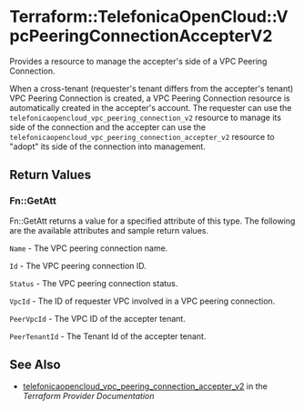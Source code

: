 # Terraform::TelefonicaOpenCloud::VpcPeeringConnectionAccepterV2

Provides a resource to manage the accepter's side of a VPC Peering Connection.

When a cross-tenant (requester's tenant differs from the accepter's tenant) VPC Peering Connection is created, a VPC Peering Connection resource is automatically created in the
accepter's account.
The requester can use the `telefonicaopencloud_vpc_peering_connection_v2` resource to manage its side of the connection
and the accepter can use the `telefonicaopencloud_vpc_peering_connection_accepter_v2` resource to "adopt" its side of the
connection into management.

## Return Values

### Fn::GetAtt

Fn::GetAtt returns a value for a specified attribute of this type. The following are the available attributes and sample return values.

`Name` - 	The VPC peering connection name.

`Id` - The VPC peering connection ID.

`Status` - The VPC peering connection status.

`VpcId` - The ID of requester VPC involved in a VPC peering connection.

`PeerVpcId` - The VPC ID of the accepter tenant.

`PeerTenantId` - The Tenant Id of the accepter tenant.

## See Also

* [telefonicaopencloud_vpc_peering_connection_accepter_v2](https://www.terraform.io/docs/providers/telefonicaopencloud/r/vpc_peering_connection_accepter_v2.html) in the _Terraform Provider Documentation_